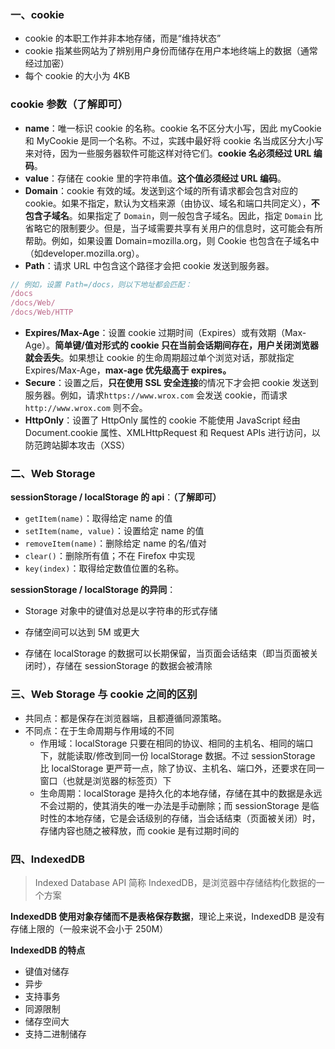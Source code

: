 ### 一、cookie

- cookie 的本职工作并非本地存储，而是“维持状态”
- cookie 指某些网站为了辨别用户身份而储存在用户本地终端上的数据（通常经过加密）
- 每个 cookie 的大小为 4KB

### cookie 参数（了解即可）

- **name**：唯一标识 cookie 的名称。cookie 名不区分大小写，因此 myCookie 和 MyCookie 是同一个名称。不过，实践中最好将 cookie 名当成区分大小写来对待，因为一些服务器软件可能这样对待它们。**cookie 名必须经过 URL 编码**。
- **value**：存储在 cookie 里的字符串值。**这个值必须经过 URL 编码**。
- **Domain**：cookie 有效的域。发送到这个域的所有请求都会包含对应的 cookie。如果不指定，默认为文档来源（由协议、域名和端口共同定义），**不包含子域名**。如果指定了 `Domain`，则一般包含子域名。因此，指定 `Domain` 比省略它的限制要少。但是，当子域需要共享有关用户的信息时，这可能会有所帮助。例如，如果设置 Domain=mozilla.org，则 Cookie 也包含在子域名中（如developer.mozilla.org）。
- **Path**：请求 URL 中包含这个路径才会把 cookie 发送到服务器。

```js
// 例如，设置 Path=/docs，则以下地址都会匹配：
/docs
/docs/Web/
/docs/Web/HTTP
```

- **Expires/Max-Age**：设置 cookie 过期时间（Expires）或有效期（Max-Age）。**简单键/值对形式的 cookie 只在当前会话期间存在，用户关闭浏览器就会丢失**。如果想让 cookie 的生命周期超过单个浏览对话，那就指定 Expires/Max-Age，**max-age 优先级高于 expires。**
- **Secure**：设置之后，**只在使用 SSL 安全连接**的情况下才会把 cookie 发送到服务器。例如，请求`https://www.wrox.com` 会发送 cookie，而请求 `http://www.wrox.com` 则不会。
- **HttpOnly**：设置了 HttpOnly 属性的 cookie 不能使用 JavaScript 经由 Document.cookie 属性、XMLHttpRequest 和 Request APIs 进行访问，以防范跨站脚本攻击（XSS）

### 二、Web Storage

**sessionStorage / localStorage 的 api**：**（了解即可）**

- `getItem(name)`：取得给定 name 的值
- `setItem(name, value)`：设置给定 name 的值
- `removeItem(name)`：删除给定 name 的名/值对
- `clear()`：删除所有值；不在 Firefox 中实现
- `key(index)`：取得给定数值位置的名称。



**sessionStorage / localStorage 的异同**：

- Storage 对象中的键值对总是以字符串的形式存储

- 存储空间可以达到 5M 或更大

- 存储在 localStorage 的数据可以长期保留，当页面会话结束（即当页面被关闭时），存储在 sessionStorage 的数据会被清除



### 三、Web Storage 与 cookie 之间的区别

- 共同点：都是保存在浏览器端，且都遵循同源策略。
- 不同点：在于生命周期与作用域的不同
  - 作用域：localStorage 只要在相同的协议、相同的主机名、相同的端口下，就能读取/修改到同一份 localStorage 数据。不过 sessionStorage 比 localStorage 更严苛一点，除了协议、主机名、端口外，还要求在同一窗口（也就是浏览器的标签页）下
  - 生命周期：localStorage 是持久化的本地存储，存储在其中的数据是永远不会过期的，使其消失的唯一办法是手动删除；而 sessionStorage 是临时性的本地存储，它是会话级别的存储，当会话结束（页面被关闭）时，存储内容也随之被释放，而 cookie 是有过期时间的



### 四、IndexedDB

> Indexed Database API 简称 IndexedDB，是浏览器中存储结构化数据的一个方案

**IndexedDB 使用对象存储而不是表格保存数据**，理论上来说，IndexedDB 是没有存储上限的（一般来说不会小于 250M）



**IndexedDB 的特点**

- 键值对储存
- 异步
- 支持事务
- 同源限制
- 储存空间大
- 支持二进制储存